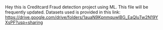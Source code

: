 Hey this is Creditcard Fraud detection project using ML. This file will be frequently updated.
Datasets used is provided in this link: https://drive.google.com/drive/folders/1auaN9KpnmquwlBG_EaQluTw2N19YXsPF?usp=sharing
